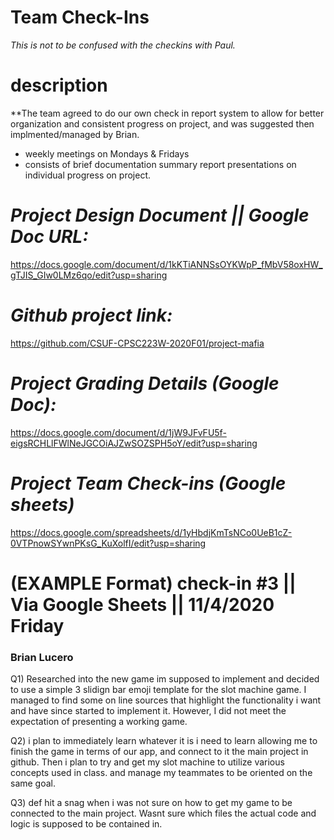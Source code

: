 # Team Check-Ins 

*This is not to be confused with the checkins with Paul.*

# description 

**The team agreed to do our own check in report system to allow for better organization and consistent progress on project, and was suggested then implmented/managed by Brian. 

- weekly meetings on Mondays & Fridays
- consists of brief documentation summary report presentations on individual progress on project.

# ***Project Design Document || Google Doc URL:***
https://docs.google.com/document/d/1kKTiANNSsOYKWpP_fMbV58oxHW_gTJIS_GIw0LMz6qo/edit?usp=sharing

# ***Github project link:***
https://github.com/CSUF-CPSC223W-2020F01/project-mafia

# ***Project Grading Details (Google Doc):***
https://docs.google.com/document/d/1jW9JFvFU5f-eigsRCHLlFWlNeJGCOiAJZwSOZSPH5oY/edit?usp=sharing

# ***Project Team Check-ins (Google sheets)***
https://docs.google.com/spreadsheets/d/1yHbdjKmTsNCo0UeB1cZ-0VTPnowSYwnPKsG_KuXolfI/edit?usp=sharing

# (EXAMPLE Format) check-in #3 || Via Google Sheets   ||   11/4/2020  Friday 

### Brian Lucero

Q1) Researched into the new game im supposed to implement and decided to use a simple 3 slidign bar emoji template for the slot machine game. I managed to find some on line sources that highlight the functionality i want and have since started to implement it. However, I did not meet the expectation of presenting a working game.   

Q2) i plan to immediately learn whatever it is i need to learn allowing me to finish the game in terms of our app, and connect to it the main project in github. Then i plan to try and get my slot machine to utilize various concepts used in class. and manage my teammates to be oriented on the same goal.   

Q3) def hit a snag when i was not sure on how to get my game to be connected to the main project. Wasnt sure which files the actual code and logic is supposed to be contained in.
